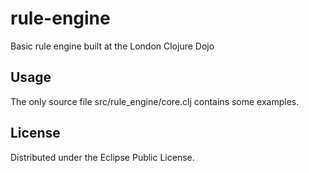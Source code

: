 # rule-engine

Basic rule engine built at the London Clojure Dojo

## Usage

The only source file src/rule_engine/core.clj contains
some examples.

## License

Distributed under the Eclipse Public License.

